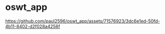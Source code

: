 # oswt_app

https://github.com/paul2596/oswt_app/assets/71576923/3dc6e1ed-50fd-4b11-8402-d2f028a4256f

